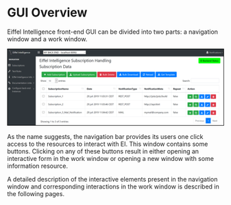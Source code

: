 # GUI Overview

Eiffel Intelligence front-end GUI can be divided into two parts: a navigation
window and a work window.

<kbd>
    <img style="border:1px solid black" src="images/overview.png"></img>
</kbd>

As the name suggests, the navigation bar provides its users one click access to
the resources to interact with EI. This window contains some buttons. Clicking
on any of these buttons result in either opening an interactive form in the
work window or opening a new window with some information resource.

A detailed description of the interactive elements present in the navigation
window and corresponding interactions in the work window is described in the
following pages.
